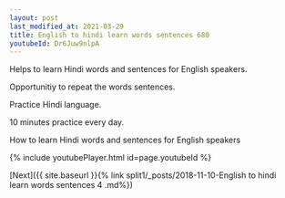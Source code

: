 ```yaml
---
layout: post
last_modified_at: 2021-03-29
title: English to hindi learn words sentences 680 
youtubeId: Dr6Juw9nlpA
---
```

 
 
Helps to learn Hindi words and sentences for English speakers.

Opportunitiy to repeat the words sentences. 

Practice Hindi language. 
 
10 minutes practice every day. 
 
How to learn Hindi words and sentences for English speakers 
 
{% include youtubePlayer.html id=page.youtubeId %}
 
 
[Next]({{ site.baseurl }}{% link  split1/_posts/2018-11-10-English to hindi learn words sentences 4 .md%})
 
